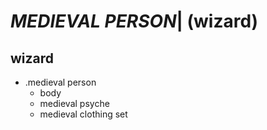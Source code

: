 # *MEDIEVAL PERSON*| (wizard)
## wizard

*   .medieval person
    *   body
    *   medieval psyche
    *   medieval clothing set
